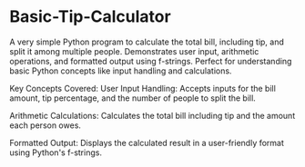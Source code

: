 # Basic-Tip-Calculator
A very simple Python program to calculate the total bill, including tip, and split it among multiple people. Demonstrates user input, arithmetic operations, and formatted output using f-strings. Perfect for understanding basic Python concepts like input handling and calculations.

Key Concepts Covered:
User Input Handling:
Accepts inputs for the bill amount, tip percentage, and the number of people to split the bill.

Arithmetic Calculations:
Calculates the total bill including tip and the amount each person owes.

Formatted Output:
Displays the calculated result in a user-friendly format using Python's f-strings.
